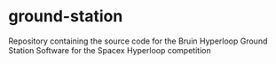 # ground-station
Repository containing the source code for the Bruin Hyperloop Ground Station Software for the Spacex Hyperloop competition
